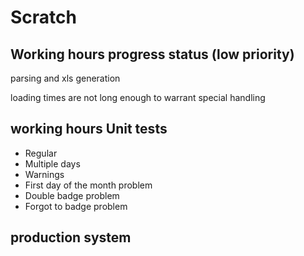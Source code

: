 # Scratch

## Working hours progress status (low priority)

parsing and xls generation

loading times are not long enough to warrant special handling

## working hours Unit tests

- Regular
- Multiple days
- Warnings
- First day of the month problem
- Double badge problem
- Forgot to badge problem

## production system
